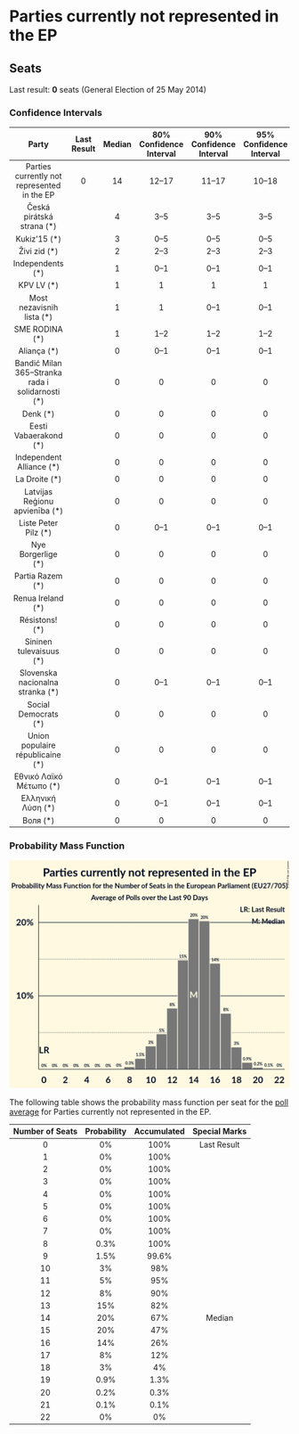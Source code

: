 # Parties currently not represented in the EP

## Seats

Last result: **0** seats (General Election of 25 May 2014)

### Confidence Intervals

| Party | Last Result | Median | 80% Confidence Interval | 90% Confidence Interval | 95% Confidence Interval | 99% Confidence Interval |
|:-----:|:-----------:|:------:|:-----------------------:|:-----------------------:|:-----------------------:|:-----------------------:|
| Parties currently not represented in the EP | 0 | 14 | 12–17 | 11–17 | 10–18 | 9–19 |
| Česká pirátská strana (*) | | 4 | 3–5 | 3–5 | 3–5 | 2–6 |
| Kukiz’15 (*) | | 3 | 0–5 | 0–5 | 0–5 | 0–6 |
| Živi zid (*) | | 2 | 2–3 | 2–3 | 2–3 | 2–3 |
| Independents (*) | | 1 | 0–1 | 0–1 | 0–1 | 0–1 |
| KPV LV (*) | | 1 | 1 | 1 | 1 | 1–2 |
| Most nezavisnih lista (*) | | 1 | 1 | 0–1 | 0–1 | 0–1 |
| SME RODINA (*) | | 1 | 1–2 | 1–2 | 1–2 | 1–2 |
| Aliança (*) | | 0 | 0–1 | 0–1 | 0–1 | 0–1 |
| Bandić Milan 365–Stranka rada i solidarnosti (*) | | 0 | 0 | 0 | 0 | 0 |
| Denk (*) | | 0 | 0 | 0 | 0 | 0 |
| Eesti Vabaerakond (*) | | 0 | 0 | 0 | 0 | 0 |
| Independent Alliance (*) | | 0 | 0 | 0 | 0 | 0 |
| La Droite (*) | | 0 | 0 | 0 | 0 | 0 |
| Latvijas Reģionu apvienība (*) | | 0 | 0 | 0 | 0 | 0 |
| Liste Peter Pilz (*) | | 0 | 0–1 | 0–1 | 0–1 | 0–1 |
| Nye Borgerlige (*) | | 0 | 0 | 0 | 0 | 0 |
| Partia Razem (*) | | 0 | 0 | 0 | 0 | 0 |
| Renua Ireland (*) | | 0 | 0 | 0 | 0 | 0 |
| Résistons! (*) | | 0 | 0 | 0 | 0 | 0 |
| Sininen tulevaisuus (*) | | 0 | 0 | 0 | 0 | 0 |
| Slovenska nacionalna stranka (*) | | 0 | 0–1 | 0–1 | 0–1 | 0–1 |
| Social Democrats (*) | | 0 | 0 | 0 | 0 | 0 |
| Union populaire républicaine (*) | | 0 | 0 | 0 | 0 | 0 |
| Εθνικό Λαϊκό Μέτωπο (*) | | 0 | 0–1 | 0–1 | 0–1 | 0–1 |
| Ελληνική Λύση (*) | | 0 | 0–1 | 0–1 | 0–1 | 0–1 |
| Воля (*) | | 0 | 0 | 0 | 0 | 0–1 |

### Probability Mass Function

![Graph with seats probability mass function not yet produced](average-seats-pmf-partiescurrentlynotrepresentedintheep.png "Seats Probability Mass Function")

The following table shows the probability mass function per seat for the [poll average](average.html) for Parties currently not represented in the EP.

| Number of Seats | Probability | Accumulated | Special Marks |
|:---------------:|:-----------:|:-----------:|:-------------:|
| 0 | 0% | 100% | Last Result |
| 1 | 0% | 100% |  |
| 2 | 0% | 100% |  |
| 3 | 0% | 100% |  |
| 4 | 0% | 100% |  |
| 5 | 0% | 100% |  |
| 6 | 0% | 100% |  |
| 7 | 0% | 100% |  |
| 8 | 0.3% | 100% |  |
| 9 | 1.5% | 99.6% |  |
| 10 | 3% | 98% |  |
| 11 | 5% | 95% |  |
| 12 | 8% | 90% |  |
| 13 | 15% | 82% |  |
| 14 | 20% | 67% | Median |
| 15 | 20% | 47% |  |
| 16 | 14% | 26% |  |
| 17 | 8% | 12% |  |
| 18 | 3% | 4% |  |
| 19 | 0.9% | 1.3% |  |
| 20 | 0.2% | 0.3% |  |
| 21 | 0.1% | 0.1% |  |
| 22 | 0% | 0% |  |


